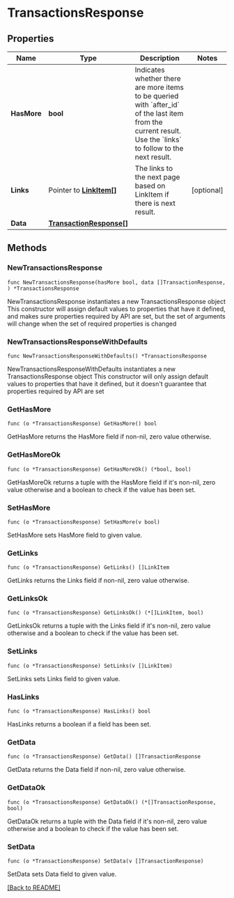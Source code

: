 # TransactionsResponse

## Properties

| Name | Type | Description | Notes |
| ------------ | ------------- | ------------- | ------------- |
| **HasMore** | **bool** | Indicates whether there are more items to be queried with &#x60;after_id&#x60; of the last item from the current result. Use the &#x60;links&#x60; to follow to the next result. |  |
| **Links** | Pointer to [**LinkItem[]**](LinkItem.md) | The links to the next page based on LinkItem if there is next result. | [optional]  |
| **Data** | [**TransactionResponse[]**](TransactionResponse.md) |  |  |

## Methods

### NewTransactionsResponse

`func NewTransactionsResponse(hasMore bool, data []TransactionResponse, ) *TransactionsResponse`

NewTransactionsResponse instantiates a new TransactionsResponse object
This constructor will assign default values to properties that have it defined,
and makes sure properties required by API are set, but the set of arguments
will change when the set of required properties is changed

### NewTransactionsResponseWithDefaults

`func NewTransactionsResponseWithDefaults() *TransactionsResponse`

NewTransactionsResponseWithDefaults instantiates a new TransactionsResponse object
This constructor will only assign default values to properties that have it defined,
but it doesn't guarantee that properties required by API are set

### GetHasMore

`func (o *TransactionsResponse) GetHasMore() bool`

GetHasMore returns the HasMore field if non-nil, zero value otherwise.

### GetHasMoreOk

`func (o *TransactionsResponse) GetHasMoreOk() (*bool, bool)`

GetHasMoreOk returns a tuple with the HasMore field if it's non-nil, zero value otherwise
and a boolean to check if the value has been set.

### SetHasMore

`func (o *TransactionsResponse) SetHasMore(v bool)`

SetHasMore sets HasMore field to given value.


### GetLinks

`func (o *TransactionsResponse) GetLinks() []LinkItem`

GetLinks returns the Links field if non-nil, zero value otherwise.

### GetLinksOk

`func (o *TransactionsResponse) GetLinksOk() (*[]LinkItem, bool)`

GetLinksOk returns a tuple with the Links field if it's non-nil, zero value otherwise
and a boolean to check if the value has been set.

### SetLinks

`func (o *TransactionsResponse) SetLinks(v []LinkItem)`

SetLinks sets Links field to given value.

### HasLinks

`func (o *TransactionsResponse) HasLinks() bool`

HasLinks returns a boolean if a field has been set.

### GetData

`func (o *TransactionsResponse) GetData() []TransactionResponse`

GetData returns the Data field if non-nil, zero value otherwise.

### GetDataOk

`func (o *TransactionsResponse) GetDataOk() (*[]TransactionResponse, bool)`

GetDataOk returns a tuple with the Data field if it's non-nil, zero value otherwise
and a boolean to check if the value has been set.

### SetData

`func (o *TransactionsResponse) SetData(v []TransactionResponse)`

SetData sets Data field to given value.



[[Back to README]](../../README.md)


